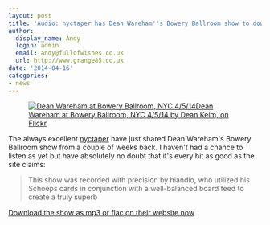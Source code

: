 ```yaml
---
layout: post
title: 'Audio: nyctaper has Dean Wareham''s Bowery Ballroom show to download'
author:
  display_name: Andy
  login: admin
  email: andy@fullofwishes.co.uk
  url: http://www.grange85.co.uk
date: '2014-04-16'
categories:
- news
---
```

<p><figure class="caption aligncenter"><a href="https://www.flickr.com/photos/42302753@N05/13691867994" title="Dean Wareham at Bowery Ballroom, NYC 4/5/14 by Dean Keim, on Flickr"><img src="https://media.fullofwishes.co.uk/flickr-downloads/13691867994_986ef0812b_z.jpg" alt="Dean Wareham at Bowery Ballroom, NYC 4/5/14"></a><a href="https://www.flickr.com/photos/42302753@N05/13691867994">Dean Wareham at Bowery Ballroom, NYC 4/5/14 by Dean Keim, on Flickr</a><figcaption class="caption-text"></figcaption></figure></p>
<p>The always excellent <a href="http://www.nyctaper.com/">nyctaper</a> have just shared Dean Wareham's Bowery Ballroom show from a couple of weeks back. I haven't had a chance to listen as yet but have absolutely no doubt that it's every bit as good as the site claims:</p>
<blockquote><p>This show was recorded with precision by hiandlo, who utilized his Schoeps cards in conjunction with a well-balanced board feed to create a truly superb</p></blockquote>
<p><a href="http://www.nyctaper.com/2014/04/dean-wareham-april-5-2014-bowery-ballroom-flacmp3streaming/">Download the show as mp3 or flac on their website now</a></p>
